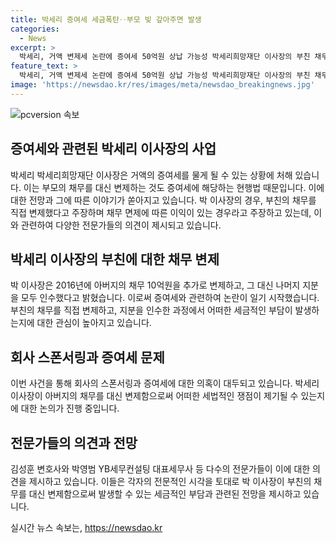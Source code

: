 ```yaml
---
title: 박세리 증여세 세금폭탄‥부모 빚 갚아주면 발생
categories:
  - News
excerpt: >
  박세리, 거액 변제세 논란에 증여세 50억원 상납 가능성 박세리희망재단 이사장의 부친 채무 100억원 이상 변제에 대한 전망 속에 증여세 논란이 일고 있다. 부정동산 및 가압류 등에 대한 변제 과정에서 발생한 세금 문제에 논란이 불거지고 있으며 변제 세금이 50억원에 이를 수도 있다는 주장이 제기되고 있다. 하지만 채무 변제 상황에 따라 증여세를 납부할 필요가 없는 의견도 있다. 
feature_text: >
  박세리, 거액 변제세 논란에 증여세 50억원 상납 가능성 박세리희망재단 이사장의 부친 채무 100억원 이상 변제에 대한 전망 속에 증여세 논란이 일고 있다. 부정동산 및 가압류 등에 대한 변제 과정에서 발생한 세금 문제에 논란이 불거지고 있으며 변제 세금이 50억원에 이를 수도 있다는 주장이 제기되고 있다. 하지만 채무 변제 상황에 따라 증여세를 납부할 필요가 없는 의견도 있다. 
image: 'https://newsdao.kr/res/images/meta/newsdao_breakingnews.jpg'
---
```


<p><img src="https://newsdao.kr/res/images/meta/newsdao_breakingnews.jpg" alt="pcversion 속보" /></p>

<h2 data-ke-size="size26">증여세와 관련된 박세리 이사장의 사업</h2>

<p data-ke-size="size16">박세리 박세리희망재단 이사장은 거액의 증여세를 물게 될 수 있는 상황에 처해 있습니다. 이는 부모의 채무를 대신 변제하는 것도 증여세에 해당하는 현행법 때문입니다. 이에 대한 전망과 그에 따른 이야기가 쏟아지고 있습니다. 박 이사장의 경우, 부친의 채무를 직접 변제했다고 주장하며 채무 면제에 따른 이익이 있는 경우라고 주장하고 있는데, 이와 관련하여 다양한 전문가들의 의견이 제시되고 있습니다.</p>

<h2 data-ke-size="size26">박세리 이사장의 부친에 대한 채무 변제</h2>

<p data-ke-size="size16">박 이사장은 2016년에 아버지의 채무 10억원을 추가로 변제하고, 그 대신 나머지 지분을 모두 인수했다고 밝혔습니다. 이로써 증여세와 관련하여 논란이 일기 시작했습니다. 부친의 채무를 직접 변제하고, 지분을 인수한 과정에서 어떠한 세금적인 부담이 발생하는지에 대한 관심이 높아지고 있습니다.</p>

<h2 data-ke-size="size26">회사 스폰서링과 증여세 문제</h2>

<p data-ke-size="size16">이번 사건을 통해 회사의 스폰서링과 증여세에 대한 의혹이 대두되고 있습니다. 박세리 이사장이 아버지의 채무를 대신 변제함으로써 어떠한 세법적인 쟁점이 제기될 수 있는지에 대한 논의가 진행 중입니다.</p>

<h2 data-ke-size="size26">전문가들의 의견과 전망</h2>

<p data-ke-size="size16">김성훈 변호사와 박영범 YB세무컨설팅 대표세무사 등 다수의 전문가들이 이에 대한 의견을 제시하고 있습니다. 이들은 각자의 전문적인 시각을 토대로 박 이사장이 부친의 채무를 대신 변제함으로써 발생할 수 있는 세금적인 부담과 관련된 전망을 제시하고 있습니다.</p>
실시간 뉴스 속보는, <a href="https://newsdao.kr" rel="dofollow">https://newsdao.kr</a>



